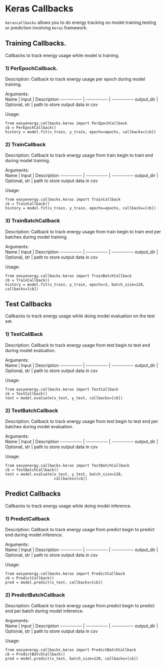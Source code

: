 # Keras Callbacks

`kerascallbacks` allows you to do energy tracking on model training,testing or prediction involving `Keras` framework. 

## Training Callbacks.  
Callbacks to track energy usage while model is training.  

### 1) PerEpochCallback.  

Description: Callback to track energy usage per epoch during model training. 

Arguments:   
Name | Input | Description 
 ----------- | ----------- |  -----------
output_dir | Optional, str | path to store output data in csv

Usage:   

```
from easyenergy.callbacks.keras import PerEpochCallback
cb = PerEpochCallback()
history = model.fit(x_train, y_train, epochs=epochs, callbacks=[cb])
```

### 2) TrainCallback

Description: Callback to track energy usage from train begin to train end during model training. 

Arguments:   
Name | Input | Description 
 ----------- | ----------- |  -----------
output_dir | Optional, str | path to store output data in csv

Usage:   

```
from easyenergy.callbacks.keras import TrainCallback
cb = TrainCallback()
history = model.fit(x_train, y_train, epochs=epochs, callbacks=[cb])
```

### 3) TrainBatchCallback

Description: Callback to track energy usage from train begin to train end per batches during model training. 

Arguments:   
Name | Input | Description 
 ----------- | ----------- |  -----------
output_dir | Optional, str | path to store output data in csv

Usage:   

```
from easyenergy.callbacks.keras import TrainBatchCallback
cb = TrainCallback()
history = model.fit(x_train, y_train, epochs=3, batch_size=128, callbacks=[cb])
```

## Test Callbacks

Callbacks to track energy usage while doing model evaluation on the test set.

### 1) TestCallBack

Description: Callback to track energy usage from test begin to test end during model evaluation. 

Arguments:   
Name | Input | Description 
 ----------- | ----------- |  -----------
output_dir | Optional, str | path to store output data in csv

Usage:   

```
from easyenergy.callbacks.keras import TestCallback
cb = TestCallback()
test = model.evaluate(x_test, y_test, callbacks=[cb])
```
### 2) TestBatchCallback

Description: Callback to track energy usage from test begin to test end per batches during model evaluation. 

Arguments:   
Name | Input | Description 
 ----------- | ----------- |  -----------
output_dir | Optional, str | path to store output data in csv

Usage:   

```
from easyenergy.callbacks.keras import TestBatchCallback
cb = TestBatchCallback()
test = model.evaluate(x_test, y_test, batch_size=128,
                      callbacks=[cb])
```

## Predict Callbacks

Callbacks to track energy usage while doing model inference.

### 1) PredictCallback

Description: Callback to track energy usage from predict begin to predict end during model inference. 

Arguments:   
Name | Input | Description 
 ----------- | ----------- |  -----------
output_dir | Optional, str | path to store output data in csv

Usage:   

```
from easyenergy.callbacks.keras import PredictCallback
cb = PredictCallback()
pred = model.predict(x_test, callbacks=[cb])

```

### 2) PredictBatchCallback

Description: Callback to track energy usage from predict begin to predict end per batch during model inference. 

Arguments:   
Name | Input | Description 
 ----------- | ----------- |  -----------
output_dir | Optional, str | path to store output data in csv

Usage:   

```
from easyenergy.callbacks.keras import PredictBatchCallback
cb = PredictBatchCallback()
pred = model.predict(x_test, batch_size=128, callbacks=[cb])

```



